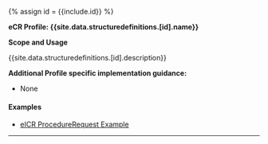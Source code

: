 {% assign id = {{include.id}} %}


**eCR Profile: {{site.data.structuredefinitions.[id].name}}**

**Scope and Usage**

{{site.data.structuredefinitions.[id].description}}


**Additional Profile specific implementation guidance:**

- None

#### Examples

- [eICR ProcedureRequest Example](ProcedureRequest-eicr-procedurerequest-eve-everywoman-zika.html)

---
